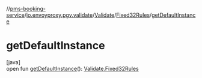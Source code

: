 //[pms-booking-service](../../../../index.md)/[io.envoyproxy.pgv.validate](../../index.md)/[Validate](../index.md)/[Fixed32Rules](index.md)/[getDefaultInstance](get-default-instance.md)

# getDefaultInstance

[java]\
open fun [getDefaultInstance](get-default-instance.md)(): [Validate.Fixed32Rules](index.md)